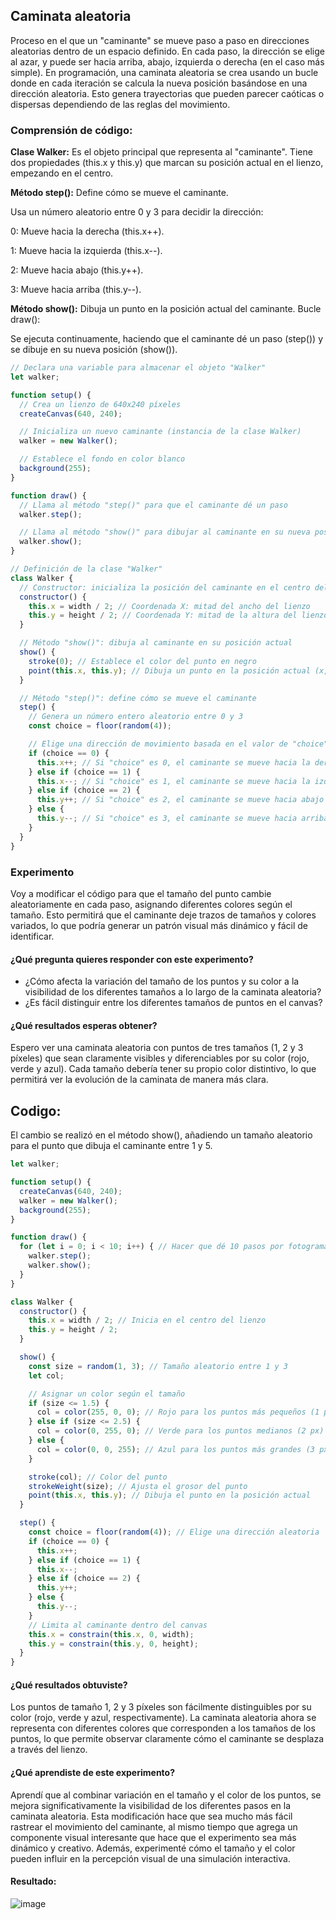 ## Caminata aleatoria
Proceso en el que un "caminante" se mueve paso a paso en direcciones aleatorias dentro de un espacio definido. En cada paso, la dirección se elige al azar, y puede ser hacia arriba, abajo, izquierda o derecha (en el caso más simple).
En programación, una caminata aleatoria se crea usando un bucle donde en cada iteración se calcula la nueva posición basándose en una dirección aleatoria. Esto genera trayectorias que pueden parecer caóticas o dispersas dependiendo de las reglas del movimiento.

### Comprensión de código: 

**Clase Walker:**
Es el objeto principal que representa al "caminante".
Tiene dos propiedades (this.x y this.y) que marcan su posición actual en el lienzo, empezando en el centro.

**Método step():**
Define cómo se mueve el caminante.

Usa un número aleatorio entre 0 y 3 para decidir la dirección:

0: Mueve hacia la derecha (this.x++).

1: Mueve hacia la izquierda (this.x--).

2: Mueve hacia abajo (this.y++).

3: Mueve hacia arriba (this.y--).

**Método show():**
Dibuja un punto en la posición actual del caminante.
Bucle draw():

Se ejecuta continuamente, haciendo que el caminante dé un paso (step()) y se dibuje en su nueva posición (show()).

```js
// Declara una variable para almacenar el objeto "Walker"
let walker;

function setup() {
  // Crea un lienzo de 640x240 píxeles
  createCanvas(640, 240);

  // Inicializa un nuevo caminante (instancia de la clase Walker)
  walker = new Walker();

  // Establece el fondo en color blanco
  background(255);
}

function draw() {
  // Llama al método "step()" para que el caminante dé un paso
  walker.step();

  // Llama al método "show()" para dibujar al caminante en su nueva posición
  walker.show();
}

// Definición de la clase "Walker"
class Walker {
  // Constructor: inicializa la posición del caminante en el centro del lienzo
  constructor() {
    this.x = width / 2; // Coordenada X: mitad del ancho del lienzo
    this.y = height / 2; // Coordenada Y: mitad de la altura del lienzo
  }

  // Método "show()": dibuja al caminante en su posición actual
  show() {
    stroke(0); // Establece el color del punto en negro
    point(this.x, this.y); // Dibuja un punto en la posición actual (x, y)
  }

  // Método "step()": define cómo se mueve el caminante
  step() {
    // Genera un número entero aleatorio entre 0 y 3
    const choice = floor(random(4));

    // Elige una dirección de movimiento basada en el valor de "choice"
    if (choice == 0) {
      this.x++; // Si "choice" es 0, el caminante se mueve hacia la derecha (aumenta X)
    } else if (choice == 1) {
      this.x--; // Si "choice" es 1, el caminante se mueve hacia la izquierda (disminuye X)
    } else if (choice == 2) {
      this.y++; // Si "choice" es 2, el caminante se mueve hacia abajo (aumenta Y)
    } else {
      this.y--; // Si "choice" es 3, el caminante se mueve hacia arriba (disminuye Y)
    }
  }
}
```

### Experimento

Voy a modificar el código para que el tamaño del punto cambie aleatoriamente en cada paso, asignando diferentes colores según el tamaño. Esto permitirá que el caminante deje trazos de tamaños y colores variados, lo que podría generar un patrón visual más dinámico y fácil de identificar.

#### ¿Qué pregunta quieres responder con este experimento?
- ¿Cómo afecta la variación del tamaño de los puntos y su color a la visibilidad de los diferentes tamaños a lo largo de la caminata aleatoria?
- ¿Es fácil distinguir entre los diferentes tamaños de puntos en el canvas?
#### ¿Qué resultados esperas obtener?
Espero ver una caminata aleatoria con puntos de tres tamaños (1, 2 y 3 píxeles) que sean claramente visibles y diferenciables por su color (rojo, verde y azul). Cada tamaño debería tener su propio color distintivo, lo que permitirá ver la evolución de la caminata de manera más clara.

## Codigo:
El cambio se realizó en el método show(), añadiendo un tamaño aleatorio para el punto que dibuja el caminante entre 1 y 5.

```js
let walker;

function setup() {
  createCanvas(640, 240);
  walker = new Walker();
  background(255);
}

function draw() {
  for (let i = 0; i < 10; i++) { // Hacer que dé 10 pasos por fotograma
    walker.step();
    walker.show();
  }
}

class Walker {
  constructor() {
    this.x = width / 2; // Inicia en el centro del lienzo
    this.y = height / 2;
  }

  show() {
    const size = random(1, 3); // Tamaño aleatorio entre 1 y 3
    let col;

    // Asignar un color según el tamaño
    if (size <= 1.5) {
      col = color(255, 0, 0); // Rojo para los puntos más pequeños (1 px)
    } else if (size <= 2.5) {
      col = color(0, 255, 0); // Verde para los puntos medianos (2 px)
    } else {
      col = color(0, 0, 255); // Azul para los puntos más grandes (3 px)
    }

    stroke(col); // Color del punto
    strokeWeight(size); // Ajusta el grosor del punto
    point(this.x, this.y); // Dibuja el punto en la posición actual
  }

  step() {
    const choice = floor(random(4)); // Elige una dirección aleatoria
    if (choice == 0) {
      this.x++;
    } else if (choice == 1) {
      this.x--;
    } else if (choice == 2) {
      this.y++;
    } else {
      this.y--;
    }
    // Limita al caminante dentro del canvas
    this.x = constrain(this.x, 0, width);
    this.y = constrain(this.y, 0, height);
  }
}
```

#### ¿Qué resultados obtuviste?
 Los puntos de tamaño 1, 2 y 3 píxeles son fácilmente distinguibles por su color (rojo, verde y azul, respectivamente). La caminata aleatoria ahora se representa con diferentes colores que corresponden a los tamaños de los puntos, lo que permite observar claramente cómo el caminante se desplaza a través del lienzo.

#### ¿Qué aprendiste de este experimento?
Aprendí que al combinar variación en el tamaño y el color de los puntos, se mejora significativamente la visibilidad de los diferentes pasos en la caminata aleatoria. Esta modificación hace que sea mucho más fácil rastrear el movimiento del caminante, al mismo tiempo que agrega un componente visual interesante que hace que el experimento sea más dinámico y creativo. Además, experimenté cómo el tamaño y el color pueden influir en la percepción visual de una simulación interactiva.

#### Resultado:

![image](https://github.com/user-attachments/assets/e4db84c9-36bd-47de-af69-209b957d39b7)
